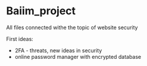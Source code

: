 # Baiim_project
All files connected withe the topic of website security



First ideas:
- 2FA - threats, new ideas in security
- online password manager with encrypted database
